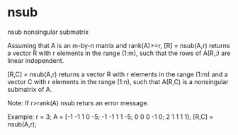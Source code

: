 # nsub
nsub    nonsingular submatrix

Assuming that A is an m-by-n matrix and rank(A)>=r, [R] = nsub(A,r) returns a vector R with r elements in the range (1:m), such that the rows of A(R,:) are linear independent.

[R,C] = nsub(A,r) returns a vector R with r elements in the range (1:m) and a vector C with r elements in the range (1:n), such that A(R,C) is a nonsingular submatrix of A.

Note: If r>rank(A) nsub returs an error message. 

Example:
   r = 3;
   A = [-1 -1 1 0 -5; -1 -1 1 1 -5; 0 0 0 -1 0; 2 1 1 1 1];
   [R,C] = nsub(A,r);
